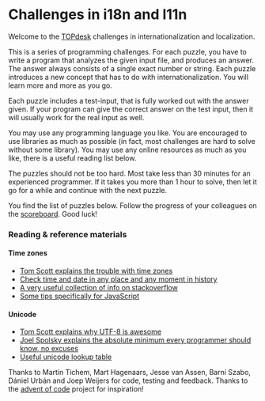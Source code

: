 # Challenges in i18n and l11n

Welcome to the [TOPdesk](https://www.topdesk.com/) challenges in internationalization and localization.

This is a series of programming challenges. For each puzzle, you have to write a program that analyzes the given input file, and produces an answer. The answer always consists of a single exact number or string. Each puzzle introduces a new concept that has to do with internationalization. You will learn more and more as you go. 

Each puzzle includes a test-input, that is fully worked out with the answer given. If your program can give the correct answer on the test input, then it will usually work for the real input as well. 

You may use any programming language you like. You are encouraged to use libraries as much as possible (in fact, most challenges are hard to solve without some library). You may use any online resources as much as you like, there is a useful reading list below.

The puzzles should not be too hard. Most take less than 30 minutes for an experienced programmer. If it takes you more than 1 hour to solve, then let it go for a while and continue with the next puzzle. 

You find the list of puzzles below. Follow the progress of your colleagues on the [scoreboard](/scoreboard). Good luck!

### Reading & reference materials

####  Time zones 
* [Tom Scott explains the trouble with time zones](https://youtu.be/-5wpm-gesOY)
* [Check time and date in any place and any moment in history](https://www.timeanddate.com/)
* [A very useful collection of info on stackoverflow](https://stackoverflow.com/tags/timezone/info)
* [Some tips specifically for JavaScript](https://toastui.medium.com/handling-time-zone-in-javascript-547e67aa842d)

#### Unicode
* [Tom Scott explains why UTF-8 is awesome](https://youtu.be/MijmeoH9LT4)
* [Joel Spolsky explains the absolute minimum every programmer should know, no excuses](https://www.joelonsoftware.com/2003/10/08/the-absolute-minimum-every-software-developer-absolutely-positively-must-know-about-unicode-and-character-sets-no-excuses/)
* [Useful unicode lookup table](https://unicode-table.com/)

Thanks to Martin Tichem, Mart Hagenaars, Jesse van Assen, Barni Szabo, Dániel Urbán and Joep Weijers for code, testing and feedback. Thanks to the [advent of code](https://adventofcode.com/) project for inspiration!